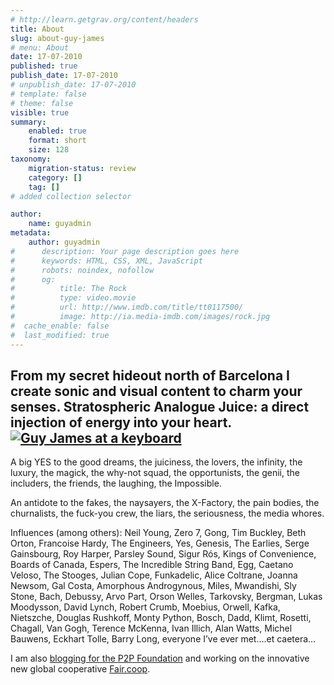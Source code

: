 ```yaml
---
# http://learn.getgrav.org/content/headers
title: About
slug: about-guy-james
# menu: About
date: 17-07-2010
published: true
publish_date: 17-07-2010
# unpublish_date: 17-07-2010
# template: false
# theme: false
visible: true
summary:
    enabled: true
    format: short
    size: 128
taxonomy:
    migration-status: review
    category: []
    tag: []
# added collection selector

author:
    name: guyadmin
metadata:
    author: guyadmin
#      description: Your page description goes here
#      keywords: HTML, CSS, XML, JavaScript
#      robots: noindex, nofollow
#      og:
#          title: The Rock
#          type: video.movie
#          url: http://www.imdb.com/title/tt0117500/
#          image: http://ia.media-imdb.com/images/rock.jpg
#  cache_enable: false
#  last_modified: true
---
```


## From my secret hideout north of Barcelona I create sonic and visual content to charm your senses. Stratospheric Analogue Juice: a direct injection of energy into your heart.[![Guy James at a keyboard](http://guyjames.com/wp-content/uploads/2010/07/20121211_203638-233x300.jpg)](http://guyjames.com/wp-content/uploads/2010/07/20121211_203638.jpg)

A big YES to the good dreams, the juiciness, the lovers, the infinity, the luxury, the magick, the why-not squad, the opportunists, the genii, the includers, the friends, the laughing, the Impossible.

An antidote to the fakes, the naysayers, the X-Factory, the pain bodies, the churnalists, the fuck-you crew, the liars, the seriousness, the media whores.

Influences (among others): Neil Young, Zero 7, Gong, Tim Buckley, Beth Orton, Francoise Hardy, The Engineers, Yes, Genesis, The Earlies, Serge Gainsbourg, Roy Harper, Parsley Sound, Sigur Rós, Kings of Convenience, Boards of Canada, Espers, The Incredible String Band, Egg, Caetano Veloso, The Stooges, Julian Cope, Funkadelic, Alice Coltrane, Joanna Newsom, Gal Costa, Amorphous Androgynous, Miles, Mwandishi, Sly Stone, Bach, Debussy, Arvo Part, Orson Welles, Tarkovsky, Bergman, Lukas Moodysson, David Lynch, Robert Crumb, Moebius, Orwell, Kafka, Nietszche, Douglas Rushkoff, Monty Python, Bosch, Dadd, Klimt, Rosetti, Chagall, Van Gogh, Terence McKenna, Ivan Illich, Alan Watts, Michel Bauwens, Eckhart Tolle, Barry Long, everyone I’ve ever met….et caetera…

I am also [blogging for the P2P Foundation](http://blog.p2pfoundation.net "P2P Foundation Blog") and working on the innovative new global cooperative [Fair.coop](https://fair.coop "fair.coop").